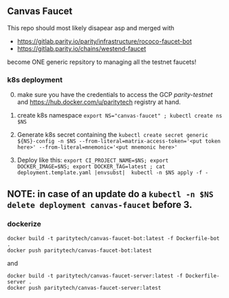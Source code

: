 ## Canvas Faucet 

This repo should most likely disapear asp and merged with
* https://gitlab.parity.io/parity/infrastructure/rococo-faucet-bot
* https://gitlab.parity.io/chains/westend-faucet

become ONE generic repsitory to managing all the testnet faucets!

### k8s deployment
0. make sure you have the credentials to access the GCP *parity-testnet* and https://hub.docker.com/u/paritytech registry at hand.

1. create k8s namespace
   `export NS="canvas-faucet" ; kubectl create ns $NS`

2. Generate k8s secret containing the 
   `kubectl create secret generic ${NS}-config -n $NS --from-literal=matrix-access-token='<put token here>' --from-literal=mnemonic='<put mnemonic here>'`

3. Deploy like this: `export CI_PROJECT_NAME=$NS; export DOCKER_IMAGE=$NS; export DOCKER_TAG=latest ; cat deployment.template.yaml |envsubst|  kubectl -n $NS apply -f -`

NOTE: in case of an update do a `kubectl -n $NS delete deployment canvas-faucet` before 3.
---

### dockerize

```
docker build -t paritytech/canvas-faucet-bot:latest -f Dockerfile-bot .
docker push paritytech/canvas-faucet-bot:latest
```
and 

```
docker build -t paritytech/canvas-faucet-server:latest -f Dockerfile-server .
docker push paritytech/canvas-faucet-server:latest
```
